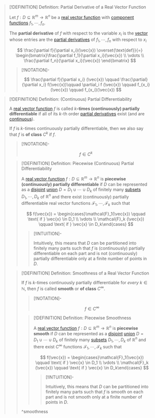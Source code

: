 >[!DEFINITION] Definition: Partial Derivative of a Real Vector Function
>
>Let $f: D \subseteq \mathbb{R}^m \to \mathbb{R}^n$ be a [real vector function](../Real%20Vector%20Function.md) with [component functions](../Real%20Vector%20Function.md) $f_1,\cdots,f_n$.
>
>The **partial derivative** of $f$ with respect to the variable $x_i$ is the [vector](../../../../../Algebra/Linear%20Algebra/Matrices/Row%20and%20Column%20Vectors/Real%20Vectors/Real%20Vector.md) whose entries are the [partial derivatives](../../Scalar%20Fields/Differentiation/Partial%20Derivatives%20of%20Real%20Scalar%20Fields.md) of $f_1,\cdots,f_n$ with respect to $x_i$
>
>$$
>\frac{\partial f}{\partial x_i}(\vec{x}) \overset{\text{def}}{=} \begin{bmatrix}\frac{\partial f_1}{\partial x_i}(\vec{x}) \\ \vdots \\ \frac{\partial f_n}{\partial x_i}(\vec{x})  \end{bmatrix}
>$$
>
>>[!NOTATION]-
>>
>>$$
>>\frac{\partial f}{\partial x_i} (\vec{x}) \qquad  \frac{\partial}{\partial x_i} f(\vec{x})\qquad \partial_i f (\vec{x}) \qquad f_{x_i} (\vec{x}) \qquad f_{x_i}(\vec{x})
>>$$
>>
>

>[!DEFINITION] Definition: (Continuous) Partial Differentiability
>
>A [real vector function](../Real%20Vector%20Function.md) $f$ is called $k$**-times (continuously) partially differentiable** if all of its $k$-th order [partial derivatives](Partial%20Derivatives%20of%20Real%20Vector%20Functions.md) exist (and are [continuous](../Continuity%20of%20Real%20Vector%20Functions.md)). 
>
>If $f$ is $k$-times continuously partially differentiable, then we also say that $f$ is **of class** $C^k$ if $f$.
>
>>[!NOTATION]-
>>
>>$$
>>f \in C^k
>>$$
>>
>
>>[!DEFINITION] Definition: Piecewise (Continuous) Partial Differentiability
>>
>>A [real vector function](../Real%20Vector%20Function.md) $f: D\subseteq \mathbb{R}^m \to \mathbb{R}^n$ is **piecewise (continuously) partially differentiable** if $D$ can be represented as a [disjoint](../../../../../Set%20Theory/Disjoint%20Sets.md) [union](../../../../../Set%20Theory/Operations%20with%20Sets/Union.md) $D = D_1 \cup \cdots \cup D_k$ of finitely many [subsets](../../../../../Set%20Theory/Subset.md) $D_1,\cdots, D_k$ of $\mathbb{R}^n$ and there exist (continuously) partially differentiable real vector functions $\mathcal{F}_1,\cdots,\mathcal{F}_k$ such that
>>
>>$$
>>f(\vec{x}) = \begin{cases}\mathcal{F}_1(\vec{x}) \qquad \text{ if } \vec{x} \in D_1 \\ \vdots \\ \mathcal{F}_k (\vec{x}) \qquad \text{ if } \vec{x} \in D_k\end{cases}
>>$$
>>
>>>[!INTUITION]-
>>>
>>>Intuitively, this means that $D$ can be partitioned into finitely many parts such that $f$ is (continuously) partially differentiable on each part and is not (continuously) partially differentiable only at a finite number of points in $D$.
>>>
>>
>
>>[!DEFINITION] Definition: Smoothness of a Real Vector Function
>>
>>If $f$ is $k$-times continuously partially differentiable for *every* $k \in \mathbb{N}$, then $f$ is called **smooth** or **of class** $C^\infty$.
>>
>>>[!NOTATION]-
>>>
>>>$$
>>>f \in C^\infty
>>>$$
>>>
>>
>>>[!DEFINITION] Definition: Piecewise Smoothness
>>>
>>>A [real vector function](../Real%20Vector%20Function.md) $f: D\subseteq \mathbb{R}^m \to \mathbb{R}^n$ is **piecewise smooth** if $D$ can be represented as a [disjoint](../../../../../Set%20Theory/Disjoint%20Sets.md) [union](../../../../../Set%20Theory/Operations%20with%20Sets/Union.md) $D = D_1 \cup \cdots \cup D_k$ of finitely many [subsets](../../../../../Set%20Theory/Subset.md) $D_1,\cdots, D_k$ of $\mathbb{R}^n$ and there exist $C^\infty$ functions $\mathcal{F}_1,\cdots,\mathcal{F}_k$ such that
>>>
>>>$$
>>>f(\vec{x}) = \begin{cases}\mathcal{F}_1(\vec{x}) \qquad \text{ if } \vec{x} \in D_1 \\ \vdots \\ \mathcal{F}_k (\vec{x}) \qquad \text{ if } \vec{x} \in D_k\end{cases}
>>>$$
>>>
>>>>[!INTUITION]-
>>>>
>>>>Intuitively, this means that $D$ can be partitioned into finitely many parts such that $f$ is smooth on each part and is not smooth only at a finite number of points in $D$.
>>>>
>>>
>>
>>^smoothness
>>
>